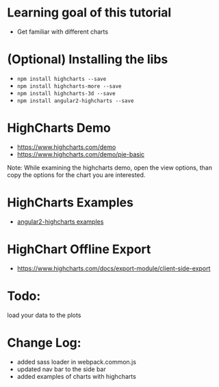 # Learning goal of this tutorial
* Get familiar with different charts

# (Optional) Installing the libs
* `npm install highcharts --save`
* `npm install highcharts-more --save`
* `npm install highcharts-3d --save`
* `npm install angular2-highcharts --save`

# HighCharts Demo
* https://www.highcharts.com/demo
* https://www.highcharts.com/demo/pie-basic

Note: While examining the highcharts demo, open the view options, than copy the options for the chart you are interested.

# HighCharts Examples
* <a href="https://github.com/gevgeny/angular2-highcharts/blob/master/README.md" target="_blank">angular2-highcharts examples</a> 

# HighChart Offline Export
* https://www.highcharts.com/docs/export-module/client-side-export

# Todo:
load your data to the plots

<!-- 
# 0. Config Server seed (Linux & Macosx & Windows)
To make the local sbt executable
* `cd server`
* chmod 700 sbt
* chmod -R 700 ./sbt-dist/bin

# 1. How to use this seed? (Linux & Macosx)
## 1.1 Deploy your web-client
* Change the path in your console to folder myClient with `cd myClient`
* Install npm packages for building the client with `npm install`
* Deploy the production client codes to the server `npm run build`

## 1.2 config your server
* open the config file `server/conf/application.conf` in IDE
* edit the myApp.home variable with the absolute path of your conf folder
```
myApp.home="/Users/yingding/VCS/github/hca17/week3/server/conf"
```
Note: Windows OS shall use the exactly the same path string as linux and macosx, for local.properties in Android, windows need to `\\` and `\:` in the path.
* edit the mongodb connection URL
```
playjongo.uri="mongodb://username:password@127.0.0.1:27017/mydb"
```
Note: 
* replace the username with your mongodb username
* replace the password with your mongodb password for the username
* replace the 127.0.0.1 with your host ip
* replace mydb with your mongodb database name, in demo case it is the same "mydb"

## 1.3 Start server
* Change the path in your console to folder server with `cd ../server`
* Open the play interactive console with `./sbt`
* Type `~run` to start play server in watch mode
* Stop play server with `Ctl + D`
* Then `enter` 

## 1.4 See daemon in action
* The play module follows lazy loading, with out the tcp request server module will not be loaded.
* Call your web-client `localhost:9000` in browser and examine the output in the sbt console
* A example daemon printing out a date string for every minutes can be seen.

# 2. Issue while import the sbt project in IntelliJ IDEA
* right click on week3 (root of the project)
* Click on "File" (in Menu) -> Project Structure... -> remove the root and root-build module in Module section with "-"
* open the build.sbt in server folder in IntelliJ IDEA utimate
* Click on the "import project" on the yellow popup message
* After indexing the play java project shall be imported properly
-->

# Change Log:
* added sass loader in webpack.common.js
* updated nav bar to the side bar
* added examples of charts with highcharts

